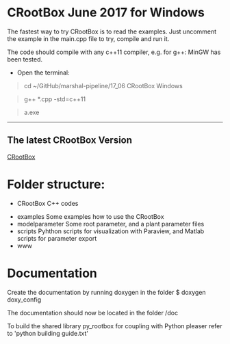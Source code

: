 
# CRootBox June 2017 for Windows 

The fastest way to try CRootBox is to read the examples. Just uncomment the example in the main.cpp file to try, compile and run it. 

The code should compile with any c++11 compiler, e.g. for g++: MinGW has been tested.

- Open the terminal:

> cd ~/GitHub/marshal-pipeline/17_06 CRootBox Windows

> g++ *.cpp -std=c++11

> a.exe

***

## The latest CRootBox Version

[CRootBox](https://github.com/Plant-Root-Soil-Interactions-Modelling/CRootBox)

# Folder structure:

- CRootBox C++ codes
* examples 		Some examples how to use the CRootBox
* modelparameter		Some root parameter, and a plant parameter files
* scripts 		Pyhthon scripts for visualization with Paraview, and Matlab scripts for parameter export
* www 		


# Documentation

Create the documentation by running doxygen in the folder 
$ doxygen doxy_config

The documentation should now be located in the folder /doc

To build the shared library py_rootbox for coupling with Python pleaser refer to 'python building guide.txt'


